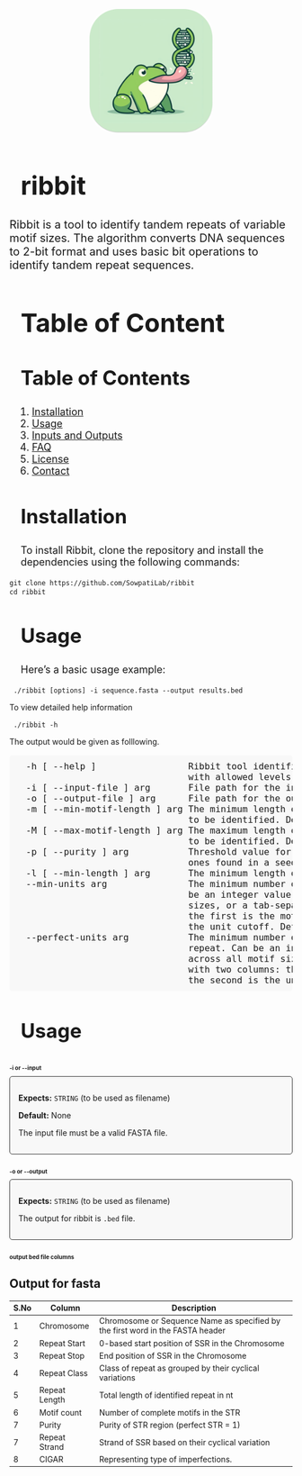 <p align=center>
    <img src="./lib/logo_rounded.png" alt="ribbit-logo" style="width:220px; border-radius: 20%"/>
</p>

<h1 align=left style="font-size: 45px; padding-left: 20px; padding-bottom: 0px">ribbit</h1>

<p style="font-size: 20px">
Ribbit is a tool to identify tandem repeats of variable motif sizes. The algorithm
converts DNA sequences to 2-bit format and uses basic bit operations to identify  tandem repeat sequences. <br>
</p>

<h1 align=left style="font-size: 45px; padding-left: 20px; padding-bottom: 0px">Table of Content</h1>
<h2 style="font-size: 35px; padding-left: 20px;">Table of Contents</h2>
<ol style="font-size: 18px; padding-left: 40px;">
    <li><a href="#installation">Installation</a></li>
    <li><a href="#usage">Usage</a></li>
    <li><a href="#inputs-and-outputs">Inputs and Outputs</a></li>
    <li><a href="#faq">FAQ</a></li>
    <li><a href="#license">License</a></li>
    <li><a href="#contact">Contact</a></li>
</ol>



<h2 style="font-size: 35px; padding-left: 20px;">Installation</h2>
<p style="font-size: 18px; padding-left: 20px;">
    To install Ribbit, clone the repository and install the dependencies using the following commands:
</p>
<pre><code>git clone https://github.com/SowpatiLab/ribbit
cd ribbit
</code></pre>

<h2 style="font-size: 35px; padding-left: 20px;">Usage</h2>
<p style="font-size: 18px; padding-left: 20px;">
    Here’s a basic usage example:
</p>
<pre><code> ./ribbit [options] -i sequence.fasta --output results.bed</code></pre>
</p>
    To view detailed help information
<pre><code> ./ribbit -h </code></pre>
    The output would be given as folllowing.
</p>
<pre style="font-size: 16px; padding-left: 20px; background-color: #f8f8f8; padding: 10px; border-radius: 5px;">
  -h [ --help ]                 Ribbit tool identifies short tandem repeats 
                                with allowed levels of impurity.
  -i [ --input-file ] arg       File path for the input fasta file.
  -o [ --output-file ] arg      File path for the output file.
  -m [ --min-motif-length ] arg The minimum length of the motif of the repeats 
                                to be identified. Default: 2
  -M [ --max-motif-length ] arg The maximum length of the motif of the repeats 
                                to be identified. Default: 100
  -p [ --purity ] arg           Threshold value for the continuous number of 
                                ones found in a seed. Default: 0.85
  -l [ --min-length ] arg       The minimum length of the repeat. Default: 12
  --min-units arg               The minimum number of units of the repeat. Can 
                                be an integer value for cutoff across all motif
                                sizes, or a tab-separated file with two columns: 
                                the first is the motif size and the second is 
                                the unit cutoff. Default: 2
  --perfect-units arg           The minimum number of complete units of the 
                                repeat. Can be an integer value for cutoff 
                                across all motif sizes, or a tab-separated file 
                                with two columns: the first is the motif size and 
                                the second is the unit cutoff. Default: 2
</pre>

<h2 style="font-size: 35px; padding-left: 20px;">Usage</h2>
<p style="font-size: 18px; padding-left: 20px;">
</p>

<h2 style="font-size: 10px; padding-top: 10px;">-i or --input</h2>
<div style="border: 1px solid #333; padding: 15px; background-color: #f8f8f8; border-radius: 5px;">
    <p><strong>Expects:</strong> <code>STRING</code> (to be used as filename)</p>
    <p><strong>Default:</strong> None</p>
    <p>The input file must be a valid FASTA file.</p>
</div>

<h2 style="font-size: 10px; padding-top: 10px;">-o or --output</h2>
<div style="border: 1px solid #333; padding: 15px; background-color: #f8f8f8; border-radius: 5px;">
    <p><strong>Expects:</strong> <code>STRING</code> (to be used as filename)</p>
    <p>The output for ribbit is <code>.bed</code> file.</p>
    </div>
</p>
<h2 style="font-size: 10px; padding-top: 10px;">output bed file columns</h2>
</p>


## Output for fasta

| S.No | Column           | Description                                                                                  |
|------|------------------|----------------------------------------------------------------------------------------------|
| 1    | Chromosome       | Chromosome or Sequence Name as specified by the first word in the FASTA header               |
| 2    | Repeat Start     | 0-based start position of SSR in the Chromosome                                              |
| 3    | Repeat Stop      | End position of SSR in the Chromosome                                                        |
| 4    | Repeat Class     | Class of repeat as grouped by their cyclical variations                                      |
| 5    | Repeat Length    | Total length of identified repeat in nt                                                      |
| 6    | Motif count      | Number of complete motifs in the STR                                                         |
| 7    | Purity           | Purity of STR region (perfect STR = 1)                                                       |
| 7    | Repeat Strand    | Strand of SSR based on their cyclical variation                                              |
| 8    | CIGAR            | Representing type of imperfections.                                                          | 

